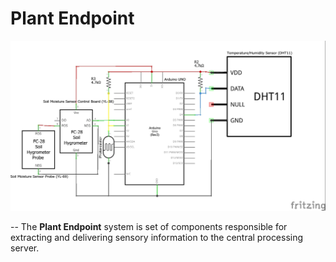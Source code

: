 **Plant Endpoint**
==
![Hardware Schematic](./smartgrow-hardware-schematic.jpg)

--
The **Plant Endpoint** system is set of components responsible for extracting and delivering sensory information to the central processing server.